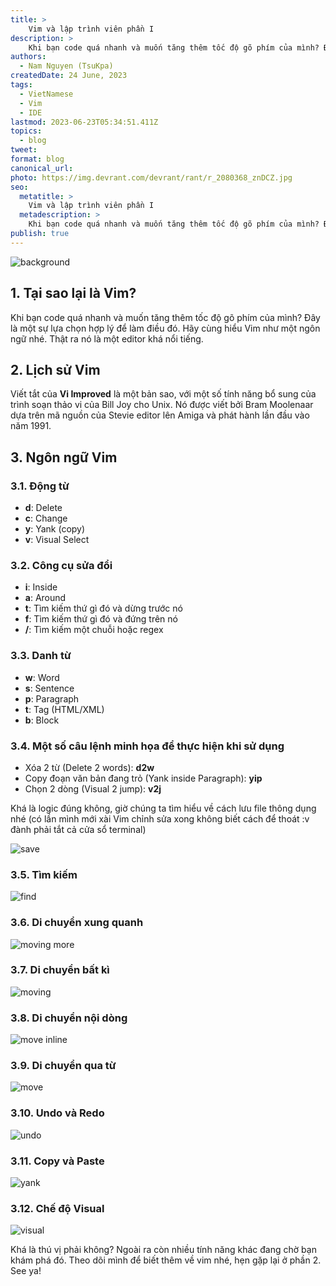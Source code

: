 ```yaml
---
title: >
    Vim và lập trình viên phần I
description: >
    Khi bạn code quá nhanh và muốn tăng thêm tốc độ gõ phím của mình? Đây là một sự lựa chọn hợp lý để làm điều đó
authors:
  - Nam Nguyen (TsuKpa)
createdDate: 24 June, 2023
tags:
  - VietNamese
  - Vim
  - IDE
lastmod: 2023-06-23T05:34:51.411Z
topics:
  - blog
tweet:
format: blog
canonical_url:
photo: https://img.devrant.com/devrant/rant/r_2080368_znDCZ.jpg
seo:
  metatitle: >
    Vim và lập trình viên phần I
  metadescription: >
    Khi bạn code quá nhanh và muốn tăng thêm tốc độ gõ phím của mình? Đây là một sự lựa chọn hợp lý để làm điều đó
publish: true
---
```


![background](https://img.devrant.com/devrant/rant/r_2080368_znDCZ.jpg)

## 1. Tại sao lại là Vim?

Khi bạn code quá nhanh và muốn tăng thêm tốc độ gõ phím của mình? Đây là một sự lựa chọn hợp lý để làm điều đó. Hãy cùng hiểu Vim như một ngôn ngữ nhé. Thật ra nó là một editor khá nổi tiếng.

## 2. Lịch sử Vim

Viết tắt của __Vi Improved__ là một bản sao, với một số tính năng bổ sung của trình soạn thảo vi của Bill Joy cho Unix. Nó được viết bởi Bram Moolenaar dựa trên mã nguồn của Stevie editor lên Amiga và phát hành lần đầu vào năm 1991.

## 3. Ngôn ngữ Vim

### 3.1. Động từ

- __d__: Delete
- __c__: Change
- __y__: Yank (copy)
- __v__: Visual Select

### 3.2. Công cụ sửa đổi

- __i__: Inside
- __a__: Around
- __t__: Tìm kiếm thứ gì đó và dừng trước nó
- __f__: Tìm kiếm thứ gì đó và đứng trên nó
- __/__: Tìm kiếm một chuỗi hoặc regex

### 3.3. Danh từ

- __w__: Word
- __s__: Sentence
- __p__: Paragraph
- __t__: Tag (HTML/XML)
- __b__: Block

### 3.4. Một số câu lệnh minh họa để thực hiện khi sử dụng

- Xóa 2 từ (Delete 2 words): __d2w__
- Copy đoạn văn bản đang trỏ (Yank inside Paragraph): __yip__
- Chọn 2 dòng (Visual 2 jump): __v2j__

Khá là logic đúng không, giờ chúng ta tìm hiểu về cách lưu file thông dụng nhé (có lần mình mới xài Vim chỉnh sửa xong không biết cách để thoát :v đành phải tắt cả cửa sổ terminal)

![save](https://1.bp.blogspot.com/-dqGEc-c9_ms/XkgNmFn_AgI/AAAAAAAACD8/JsWwKH4bNhg-vRVkuhb3w_O451OClRVfgCLcBGAsYHQ/s1600/saveFile.png)

### 3.5. Tìm kiếm

![find](https://1.bp.blogspot.com/-1TrIgjv0XNs/XkgNknqLmoI/AAAAAAAACDw/NmujYxv7h9UOI3DR18cnDOzWZ0uFulS7ACLcBGAsYHQ/s1600/find.png)

### 3.6. Di chuyển xung quanh

![moving more](https://1.bp.blogspot.com/-zq1NumlIByQ/XkgNkq3-WxI/AAAAAAAACDs/Mj_XXuVFT3M4AfJHQeZJzcxrgPiCwPBiACLcBGAsYHQ/s1600/moving.png)

### 3.7. Di chuyển bất kì

![moving](https://1.bp.blogspot.com/-Fs0HOtfn5zU/XkgNl1kAEAI/AAAAAAAACD4/o9QrGMEuNjEMXN7us2oEAwIbeDFW9-lzwCLcBGAsYHQ/s1600/movingMore.png)

### 3.8. Di chuyển nội dòng

![move inline](https://1.bp.blogspot.com/-aARqNkWSzDU/XkgNlSawxgI/AAAAAAAACD0/zuG7TgOdeysTVZuIA3kYNTj4vIx5FKCJwCLcBGAsYHQ/s1600/movingInline.png)

### 3.9. Di chuyển qua từ

![move](https://1.bp.blogspot.com/-ZwBxRSAjkTU/XkgNkn95V9I/AAAAAAAACDo/nqrdYOHTY3USXK5t5wdW9-B2w0Z5BM0AACLcBGAsYHQ/s1600/moveWord.png)

### 3.10. Undo và Redo

![undo](https://1.bp.blogspot.com/-Ysovb1pbbuM/XkgNmXslupI/AAAAAAAACEA/GdoBw4UGHekYmITGudwGYbCStETfB4QlACLcBGAsYHQ/s1600/undoRedo.png)

### 3.11. Copy và Paste

![yank](https://1.bp.blogspot.com/-kkDk3hCp0Hs/XkgNm6nv7SI/AAAAAAAACEE/03HQti8QRkMgB1r9UWw83FZ_kMfHllLkACLcBGAsYHQ/s1600/yank.png)

### 3.12. Chế độ Visual

![visual](https://1.bp.blogspot.com/-NwPUG9gw7_Y/XkgNm0szYrI/AAAAAAAACEI/xE4hnjn31ScKbQq9HS5Tl_KPg2cPvxUdACLcBGAsYHQ/s1600/visual.png)

Khá là thú vị phải không? Ngoài ra còn nhiều tính năng khác đang chờ bạn khám phá đó. Theo dõi mình để biết thêm về vim nhé, hẹn gặp lại ở phần 2. See ya!
